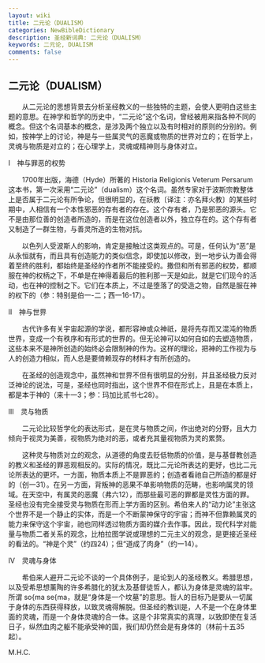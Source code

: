 ```yaml
---
layout: wiki
title: 二元论（DUALISM）
categories: NewBibleDictionary
description: 圣经新词典: 二元论（DUALISM）
keywords: 二元论, DUALISM
comments: false
---
```


## 二元论（DUALISM）

　　从二元论的思想背景去分析圣经教义的一些独特的主题，会使人更明白这些主题的意思。在神学和哲学的历史中，“二元论”这个名词，曾经被用来指各种不同的概念。但这个名词基本的概念，是涉及两个独立以及有时相对的原则的分别的。例如，按神学上的讨论，神是与一些属灵气的恶魔或物质的世界对立的；在哲学上，灵魂与物质是对立的；在心理学上，灵魂或精神则与身体对立。

Ⅰ　神与罪恶的权势

　　1700年出版，海德（Hyde）所著的 Historia Religionis Veterum Persarum 这本书，第一次采用“二元论”（dualism）这个名词。虽然专家对于波斯宗教整体上是否属于二元论有所争论，但很明显的，在祅教〔译注：亦名拜火教〕的某些时期中，人相信有一个本性邪恶的存有者的存在。这个存有者，乃是邪恶的源头。它不是由那位善的创造者所造的，而是在这位创造者以外，独立存在的。这个存有者又制造了一群生物，与善灵所造的生物对抗。

　　以色列人受波斯人的影响，肯定是接触过这类观点的。可是，任何认为“恶”是从永恒就有，而且具有创造能力的类似信念，即使加以修改，到一地步认为善会得着至终的胜利，都始终是圣经的作者所不能接受的。撒但和所有邪恶的权势，都顺服在神的权柄之下，不单是在神得着最后的胜利那一天是如此，就是它们现今的活动，也在神的控制之下。它们在本质上，不过是堕落了的受造之物，自然是服在神的权下的（参：特别是伯一-二；西一16-17）。

Ⅱ　神与世界

　　古代许多有关宇宙起源的学说，都形容神或众神祇，是将先存而又混沌的物质世界，变成一个有秩序和有形式的世界的。但无论神可以如何自如的去塑造物质，这些本来不是神所创造的始终必会限制神的作为。这样的理论，把神的工作视为与人的创造力相似，而人总是要倚赖现存的材料才有所创造的。

　　在圣经的创造观念中，虽然神和世界不但有很明显的分别，并且圣经极力反对泛神论的说法，可是，圣经也同时指出，这个世界不但在形式上，且是在本质上，都是本于神的（来十一3；参：玛加比贰书七28）。

Ⅲ　灵与物质

　　二元论比较哲学化的表达形式，是在灵与物质之间，作出绝对的分野，且大力倾向于视灵为美善，视物质为绝对的恶，或者充其量视物质为灵的累赘。

　　这种灵与物质对立的观念，从道德的角度去贬低物质的价值，是与基督教创造的教义和圣经的罪恶观相反的。实际的情况，既比二元论所表达的更好，也比二元论所表达的更坏。一方面，物质本质上不是罪恶的；创造者看祂自己所造的都是好的（创一31）。在另一方面，背叛神的恶果不单影响物质的范畴，也影响属灵的领域。在天空中，有属灵的恶魔（弗六12），而那些最可恶的罪都是灵性方面的罪。圣经也没有完全接受灵与物质在形而上学方面的区别。希伯来人的“动力论”主张这个世界不是一个静止的实体，而是一个不断蒙神保守的宇宙；而神不但靠赖属灵的能力来保守这个宇宙，祂也同样透过物质方面的媒介去作事。因此，现代科学对能量与物质二者关系的观念，比柏拉图学说或理想的二元主义的观念，是更接近圣经的看法的。“神是个灵”（约四24）；但“道成了肉身”（约一14）。

Ⅳ　灵魂与身体

　　希伯来人避开二元论不谈的一个具体例子，是论到人的圣经教义。希腊思想，以及受希思想薰陶的许多希腊化的犹太及基督徒哲人，都认为身体是灵魂的监牢。所谓 so{ma se{ma，就是“身体是一个坟墓”的意思。哲人的目标乃是要从一切属于身体的东西获得释放，以致灵魂得解脱。但圣经的教训是，人不是一个在身体里面的灵魂，而是一个身体灵魂的合一体。这是个非常真实的真理，以致即使在复活日子，纵然血肉之躯不能承受神的国，我们却仍然会是有身体的（林前十五35起）。

M.H.C.








